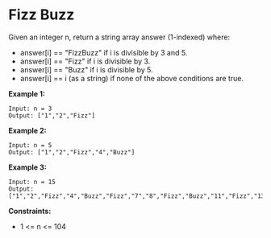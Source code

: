 # Fizz Buzz

Given an integer n, return a string array answer (1-indexed) where:

*    answer[i] == "FizzBuzz" if i is divisible by 3 and 5.
*    answer[i] == "Fizz" if i is divisible by 3.
*    answer[i] == "Buzz" if i is divisible by 5.
*    answer[i] == i (as a string) if none of the above conditions are true.

**Example 1:**
```
Input: n = 3
Output: ["1","2","Fizz"]
```
**Example 2:**
```
Input: n = 5
Output: ["1","2","Fizz","4","Buzz"]
```
**Example 3:**
```
Input: n = 15
Output: ["1","2","Fizz","4","Buzz","Fizz","7","8","Fizz","Buzz","11","Fizz","13","14","FizzBuzz"]
```

**Constraints:**
* 1 <= n <= 104

